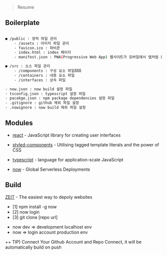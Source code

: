> Resume

Boilerplate
------------

```sh

● /public : 정적 파일 관리
    - /assets : 이미지 파일 관리
    - favicon.ico : 파비콘
    - index.html : index 페이지
    - manifest.json : PWA(Progressive Web App) 웹사이트가 모바일에서 앱처럼 동작 설정 파일

● /src : 소스 파일 관리
    - /components : 구성 요소 파일ßßß
    - /containers : 내용 요소 파일
    - /interfaces : 상속 파일

- now.json : now build 설정 파일
- tsconfig.json : typescript 설정 파일
- pacakge.json : npm package dependencies 설정 파일
- .gitignore : github 제외 파일 설정
- .nowignore : now build 제외 파일 설정

```

Modules
---------

* <a href="https://reactjs.org/">react</a> - JavaScript library for creating user interfaces

* <a href="https://www.styled-components.com/">styled-components</a> - Utilising tagged template literals and the power of CSS

* <a href="https://www.typescriptlang.org/">typescript</a> - language for application-scale JavaScript

* <a href="https://www.npmjs.com/package/now">now</a> - Global Serverless Deployments

Build
---------
<a href="https://zeit.co/">ZEIT</a> - The easiest way to depoly websites

- [1] npm install -g now
- [2] now login
- [3] git clone [repo url]

* now dev => development localhost env
* now => login account production env

++ TIP) Connect Your Github Account
        and Repo Connect, it will be automatically build on push
